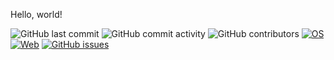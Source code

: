 Hello, world!

![GitHub last commit](https://img.shields.io/github/last-commit/koppi/hello)
![GitHub commit activity](https://img.shields.io/github/commit-activity/w/koppi/hello)
![GitHub contributors](https://img.shields.io/github/contributors/koppi/hello)
[![OS](https://github.com/koppi/hello/actions/workflows/os.yml/badge.svg)](https://github.com/koppi/hello/actions/workflows/os.yml)
[![Web](https://github.com/koppi/hello/actions/workflows/web.yml/badge.svg)](https://github.com/koppi/hello/actions/workflows/web.yml)
[![GitHub issues](https://img.shields.io/github/issues/koppi/hello)](https://github.com/koppi/hello/issues)
